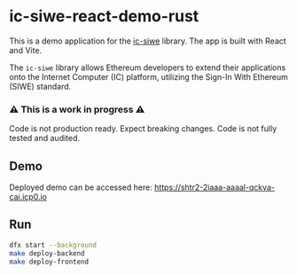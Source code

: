 # ic-siwe-react-demo-rust

This is a demo application for the [ic-siwe](https://github.com/kristoferlund/ic-siwe-rust) library. The app is built with React and Vite.

The `ic-siwe` library allows Ethereum developers to extend their applications onto the Internet Computer (IC) platform, utilizing the Sign-In With Ethereum (SIWE) standard.

### ⚠️ This is a work in progress ⚠️

Code is not production ready. Expect breaking changes. Code is not fully tested and audited.

## Demo

Deployed demo can be accessed here: https://shtr2-2iaaa-aaaal-qckva-cai.icp0.io

## Run

```bash
dfx start --background
make deploy-backend
make deploy-frontend
```
